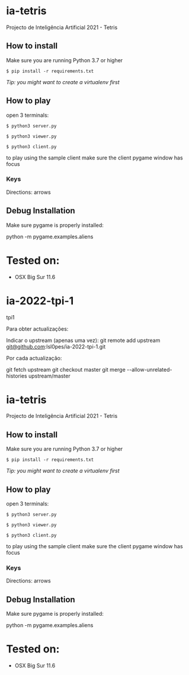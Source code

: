 # ia-tetris
Projecto de Inteligência Artificial 2021 - Tetris

## How to install
Make sure you are running Python 3.7 or higher

`$ pip install -r requirements.txt`

*Tip: you might want to create a virtualenv first*

## How to play

open 3 terminals:

`$ python3 server.py`

`$ python3 viewer.py`

`$ python3 client.py`

to play using the sample client make sure the client pygame window has focus

### Keys

Directions: arrows

## Debug Installation

Make sure pygame is properly installed:

python -m pygame.examples.aliens

# Tested on:
- OSX Big Sur 11.6

# ia-2022-tpi-1
tpi1


Para obter actualizações:

Indicar o upstream (apenas uma vez):
git remote add upstream git@github.com:lsl0pes/ia-2022-tpi-1.git

Por cada actualização:

git fetch upstream
git checkout master
git merge --allow-unrelated-histories upstream/master
# ia-tetris
Projecto de Inteligência Artificial 2021 - Tetris

## How to install

Make sure you are running Python 3.7 or higher

`$ pip install -r requirements.txt`

*Tip: you might want to create a virtualenv first*

## How to play

open 3 terminals:

`$ python3 server.py`

`$ python3 viewer.py`

`$ python3 client.py`

to play using the sample client make sure the client pygame window has focus

### Keys

Directions: arrows

## Debug Installation

Make sure pygame is properly installed:

python -m pygame.examples.aliens

# Tested on:
- OSX Big Sur 11.6

